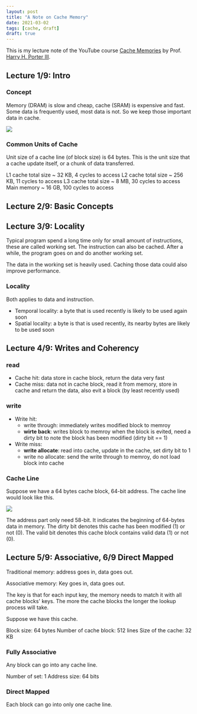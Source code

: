 ```yaml
---
layout: post
title: "A Note on Cache Memory"
date: 2021-03-02
tags: [cache, draft]
draft: true
---
```


This is my lecture note of the YouTube course [Cache Memories](https://www.youtube.com/playlist?list=PLbtzT1TYeoMgJ4NcWFuXpnF24fsiaOdGq) by Prof. [Harry H. Porter III](http://web.cecs.pdx.edu/~harry/).

<!--more-->

## Lecture 1/9: Intro
### Concept
Memory (DRAM) is slow and cheap, cache (SRAM) is expensive and fast. Some data is frequently used, most data is not. So we keep those important data in cache.

![](https://i.imgur.com/uN8yOT0.png)

### Common Units of Cache
Unit size of a cache line (of block size) is 64 bytes. This is the unit size that a cache update itself, or a chunk of data transferred.

L1 cache total size ~ 32 KB, 4 cycles to access
L2 cache total size ~ 256 KB, 11 cycles to access
L3 cache total size ~ 8 MB, 30 cycles to access
Main memory ~ 16 GB, 100 cycles to access

## Lecture 2/9: Basic Concepts

## Lecture 3/9: Locality
Typical program spend a long time only for small amount of instructions, these are called working set. The instruction can also be cached. After a while, the program goes on and do another working set.

The data in the working set is heavily used. Caching those data could also improve performance.

### Locality

Both applies to data and instruction.

- Temporal locality: a byte that is used recently is likely to be used again soon
- Spatial locality: a byte is that is used recently, its nearby bytes are likely to be used soon


## Lecture 4/9: Writes and Coherency

### read
- Cache hit: data store in cache block, return the data very fast
- Cache miss: data not in cache block, read it from memory, store in cache and return the data, also evit a block (by least recently used)

### write
- Write hit:
    - write through: immediately writes modified block to memroy
    - **wirte back**: writes block to memroy when the block is evited, need a dirty bit to note the block has been modified (dirty bit == 1)
- Write miss:
    - **write allocate**: read into cache, update in the cache, set dirty bit to 1
    - write no allocate: send the write through to memroy, do not load block into cache

### Cache Line
Suppose we have a 64 bytes cache block, 64-bit address. The cache line would look like this.

![](https://i.imgur.com/FUgBkG6.png)

The address part only need 58-bit. It indicates the beginning of 64-bytes data in memory.
The dirty bit denotes this cache has been modified (1) or not (0).
The valid bit denotes this cache block contains valid data (1) or not (0).

## Lecture 5/9: Associative, 6/9 Direct Mapped
Traditional memory: address goes in, data goes out.

Associative memory: Key goes in, data goes out.

The key is that for each input key, the memory needs to match it with all cache blocks' keys. The more the cache blocks the longer the lookup process will take.

Suppose we have this cache.

Block size: 64 bytes
Number of cache block: 512 lines
Size of the cache: 32 KB

### Fully Associative
Any block can go into any cache line.

Number of set: 1
Address size: 64 bits




### Direct Mapped
Each block can go into only one cache line.

